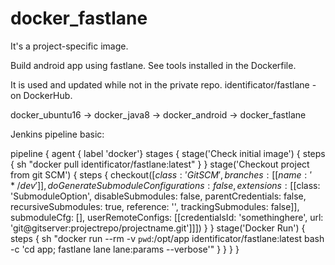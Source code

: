 # docker_fastlane

It's a project-specific image.

Build android app using fastlane.
See tools installed in the Dockerfile.

It is used and updated while not in the private repo.
identificator/fastlane - on DockerHub.

docker_ubuntu16 -> docker_java8 -> docker_android -> docker_fastlane

Jenkins pipeline basic:



pipeline {
    agent { label 'docker'}
    stages {
        stage('Check initial image') {
            steps {
                sh "docker pull identificator/fastlane:latest"
            }
        }
        stage('Checkout project from git SCM') {
            steps {
                checkout([$class: 'GitSCM', branches: [[name: '*/dev']], doGenerateSubmoduleConfigurations: false, extensions: [[$class: 'SubmoduleOption', disableSubmodules: false, parentCredentials: false, recursiveSubmodules: true, reference: '', trackingSubmodules: false]], submoduleCfg: [], userRemoteConfigs: [[credentialsId: 'somethinghere', url: 'git@gitserver:projectrepo/projectname.git']]])
            }
        }
        stage('Docker Run') {
            steps {
                sh "docker run --rm -v `pwd`:/opt/app identificator/fastlane:latest bash -c 'cd app; fastlane lane lane:params --verbose'"
                }
        }
    }
}
